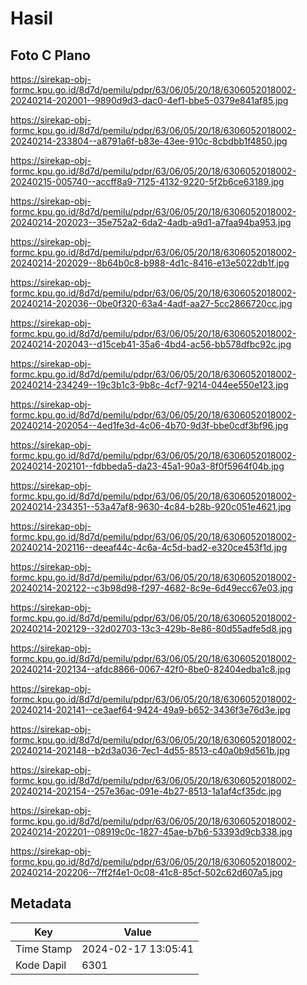 # Hasil

## Foto C Plano

https://sirekap-obj-formc.kpu.go.id/8d7d/pemilu/pdpr/63/06/05/20/18/6306052018002-20240214-202001--9890d9d3-dac0-4ef1-bbe5-0379e841af85.jpg

https://sirekap-obj-formc.kpu.go.id/8d7d/pemilu/pdpr/63/06/05/20/18/6306052018002-20240214-233804--a8791a6f-b83e-43ee-910c-8cbdbb1f4850.jpg

https://sirekap-obj-formc.kpu.go.id/8d7d/pemilu/pdpr/63/06/05/20/18/6306052018002-20240215-005740--accff8a9-7125-4132-9220-5f2b6ce63189.jpg

https://sirekap-obj-formc.kpu.go.id/8d7d/pemilu/pdpr/63/06/05/20/18/6306052018002-20240214-202023--35e752a2-6da2-4adb-a9d1-a7faa94ba953.jpg

https://sirekap-obj-formc.kpu.go.id/8d7d/pemilu/pdpr/63/06/05/20/18/6306052018002-20240214-202029--8b64b0c8-b988-4d1c-8416-e13e5022db1f.jpg

https://sirekap-obj-formc.kpu.go.id/8d7d/pemilu/pdpr/63/06/05/20/18/6306052018002-20240214-202036--0be0f320-63a4-4adf-aa27-5cc2866720cc.jpg

https://sirekap-obj-formc.kpu.go.id/8d7d/pemilu/pdpr/63/06/05/20/18/6306052018002-20240214-202043--d15ceb41-35a6-4bd4-ac56-bb578dfbc92c.jpg

https://sirekap-obj-formc.kpu.go.id/8d7d/pemilu/pdpr/63/06/05/20/18/6306052018002-20240214-234249--19c3b1c3-9b8c-4cf7-9214-044ee550e123.jpg

https://sirekap-obj-formc.kpu.go.id/8d7d/pemilu/pdpr/63/06/05/20/18/6306052018002-20240214-202054--4ed1fe3d-4c06-4b70-9d3f-bbe0cdf3bf96.jpg

https://sirekap-obj-formc.kpu.go.id/8d7d/pemilu/pdpr/63/06/05/20/18/6306052018002-20240214-202101--fdbbeda5-da23-45a1-90a3-8f0f5964f04b.jpg

https://sirekap-obj-formc.kpu.go.id/8d7d/pemilu/pdpr/63/06/05/20/18/6306052018002-20240214-234351--53a47af8-9630-4c84-b28b-920c051e4621.jpg

https://sirekap-obj-formc.kpu.go.id/8d7d/pemilu/pdpr/63/06/05/20/18/6306052018002-20240214-202116--deeaf44c-4c6a-4c5d-bad2-e320ce453f1d.jpg

https://sirekap-obj-formc.kpu.go.id/8d7d/pemilu/pdpr/63/06/05/20/18/6306052018002-20240214-202122--c3b98d98-f297-4682-8c9e-6d49ecc67e03.jpg

https://sirekap-obj-formc.kpu.go.id/8d7d/pemilu/pdpr/63/06/05/20/18/6306052018002-20240214-202129--32d02703-13c3-429b-8e86-80d55adfe5d8.jpg

https://sirekap-obj-formc.kpu.go.id/8d7d/pemilu/pdpr/63/06/05/20/18/6306052018002-20240214-202134--afdc8866-0067-42f0-8be0-82404edba1c8.jpg

https://sirekap-obj-formc.kpu.go.id/8d7d/pemilu/pdpr/63/06/05/20/18/6306052018002-20240214-202141--ce3aef64-9424-49a9-b652-3436f3e76d3e.jpg

https://sirekap-obj-formc.kpu.go.id/8d7d/pemilu/pdpr/63/06/05/20/18/6306052018002-20240214-202148--b2d3a036-7ec1-4d55-8513-c40a0b9d561b.jpg

https://sirekap-obj-formc.kpu.go.id/8d7d/pemilu/pdpr/63/06/05/20/18/6306052018002-20240214-202154--257e36ac-091e-4b27-8513-1a1af4cf35dc.jpg

https://sirekap-obj-formc.kpu.go.id/8d7d/pemilu/pdpr/63/06/05/20/18/6306052018002-20240214-202201--08919c0c-1827-45ae-b7b6-53393d9cb338.jpg

https://sirekap-obj-formc.kpu.go.id/8d7d/pemilu/pdpr/63/06/05/20/18/6306052018002-20240214-202206--7ff2f4e1-0c08-41c8-85cf-502c62d607a5.jpg


## Metadata

| Key        | Value               |
| ---------- | ------------------- |
| Time Stamp | 2024-02-17 13:05:41 |
| Kode Dapil | 6301                |



